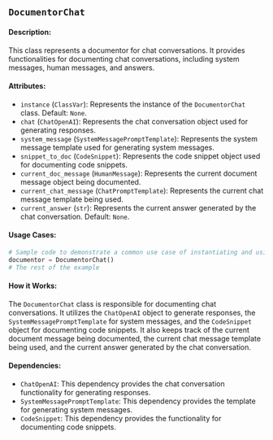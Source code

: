 ## `DocumentorChat`

#### Description:
This class represents a documentor for chat conversations. It provides functionalities for documenting chat conversations, including system messages, human messages, and answers.

#### Attributes:
- `instance` (`ClassVar`): Represents the instance of the `DocumentorChat` class. Default: `None`.
- `chat` (`ChatOpenAI`): Represents the chat conversation object used for generating responses. 
- `system_message` (`SystemMessagePromptTemplate`): Represents the system message template used for generating system messages.
- `snippet_to_doc` (`CodeSnippet`): Represents the code snippet object used for documenting code snippets.
- `current_doc_message` (`HumanMessage`): Represents the current document message object being documented.
- `current_chat_message` (`ChatPromptTemplate`): Represents the current chat message template being used.
- `current_answer` (`str`): Represents the current answer generated by the chat conversation. Default: `None`.

#### Usage Cases:

```python
# Sample code to demonstrate a common use case of instantiating and using the class
documentor = DocumentorChat()
# The rest of the example
```

#### How it Works:

The `DocumentorChat` class is responsible for documenting chat conversations. It utilizes the `ChatOpenAI` object to generate responses, the `SystemMessagePromptTemplate` for system messages, and the `CodeSnippet` object for documenting code snippets. It also keeps track of the current document message being documented, the current chat message template being used, and the current answer generated by the chat conversation.

#### Dependencies:
- `ChatOpenAI`: This dependency provides the chat conversation functionality for generating responses.
- `SystemMessagePromptTemplate`: This dependency provides the template for generating system messages.
- `CodeSnippet`: This dependency provides the functionality for documenting code snippets.